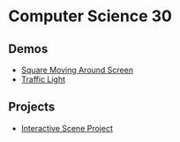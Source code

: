 # Computer Science 30

## Demos
- [Square Moving Around Screen](moving-square)
- [Traffic Light](traffic-light)


## Projects
- [Interactive Scene Project](interactive-scene)
